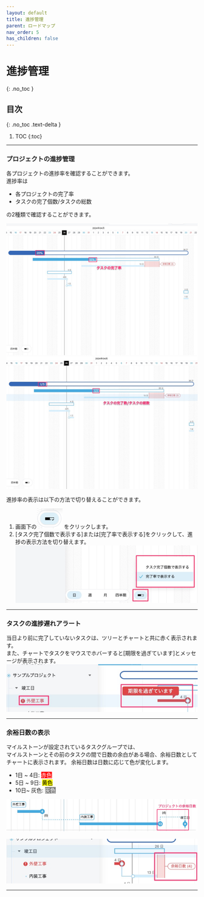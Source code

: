 ```yaml
---
layout: default
title: 進捗管理
parent: ロードマップ
nav_order: 5
has_children: false
---
```


# 進捗管理
{: .no_toc }

## 目次
{: .no_toc .text-delta }

1. TOC
{:toc}

---

### プロジェクトの進捗管理

各プロジェクトの進捗率を確認することができます。
<br>進捗率は
- 各プロジェクトの完了率
- タスクの完了個数/タスクの総数

の2種類で確認することができます。

![Alt text](/assets/images/roadmap/1.png)
![Alt text](/assets/images/roadmap/2.png)

進捗率の表示は以下の方法で切り替えることができます。
1. 画面下の![Alt text](/assets/images/roadmap/3.png) をクリックします。
2. [タスク完了個数で表示する]または[完了率で表示する]をクリックして、進捗の表示方法を切り替えます。
![Alt text](/assets/images/roadmap/4.png)

---

### タスクの進捗遅れアラート

当日より前に完了していないタスクは、ツリーとチャートと共に赤く表示されます。
<br>また、チャートでタスクをマウスでホバーすると[期限を過ぎています]とメッセージが表示されます。
![Alt text](/assets/images/roadmap/5.png)

---

### 余裕日数の表示

マイルストーンが設定されているタスクグループでは、<br>
マイルストーンとその前のタスクの間で日数の余白がある場合、余裕日数としてチャートに表示されます。
余裕日数は日数に応じて色が変化します。

- 1日 ~ 4日: <span style="background:red; color:white;">赤色</span>
- 5日 ~ 9日: <span style="background:yellow; color:black;">黄色</span>
- 10日~ 灰色: <span style="background:gray; color:white">灰色</span>

![Alt text](/assets/images/roadmap/6.png)
<br>
<br>
![Alt text](/assets/images/roadmap/7.png)

---